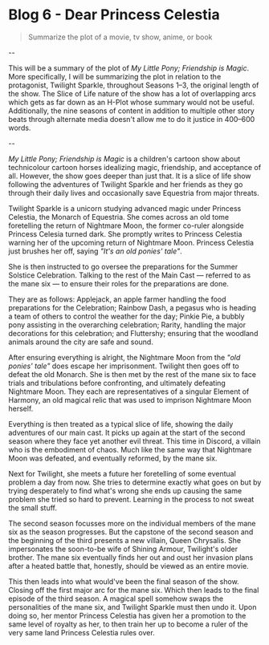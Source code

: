 # Blog 6 - Dear Princess Celestia

> Summarize the plot of a movie, tv show, anime, or book

--

This will be a summary of the plot of *My Little Pony; Friendship is Magic*. More specifically, I will be summarizing the plot in relation to the protagonist, Twilight Sparkle, throughout Seasons 1&ndash;3, the original length of the show. The Slice of Life nature of the show has a lot of overlapping arcs which gets as far down as an H-Plot whose summary would not be useful. Additionally, the nine seasons of content in addition to multiple other story beats through alternate media doesn't allow me to do it justice in 400&ndash;600 words.

--

*My Little Pony; Friendship is Magic* is a children's cartoon show about technicolour cartoon horses idealizing magic, friendship, and acceptance of all. However, the show goes deeper than just that. It is a slice of life show following the adventures of Twilight Sparkle and her friends as they go through their daily lives and occasionally save Equestria from major threats.

Twilight Sparkle is a unicorn studying advanced magic under Princess Celestia, the Monarch of Equestria. She comes across an old tome foretelling the return of Nightmare Moon, the former co-ruler alongside Princess Celesia turned dark. She promptly writes to Princess Celestia warning her of the upcoming return of Nightmare Moon. Princess Celestia just brushes her off, saying *"It's an old ponies' tale"*.

She is then instructed to go oversee the preparations for the Summer Solstice Celebration. Talking to the rest of the Main Cast &mdash; referred to as the mane six &mdash; to ensure their roles for the preparations are done.

They are as follows: Applejack, an apple farmer handling the food preparations for the Celebration; Rainbow Dash, a pegasus who is heading a team of others to control the weather for the day; Pinkie Pie, a bubbly pony assisting in the overarching celebration; Rarity, handling the major decorations for this celebration; and Fluttershy; ensuring that the woodland animals around the city are safe and sound.

After ensuring everything is alright, the Nightmare Moon from the *"old ponies' tale"* does escape her imprisonment. Twilight then goes off to defeat the old Monarch. She is then met by the rest of the mane six to face trials and tribulations before confronting, and ultimately defeating Nightmare Moon. They each are representatives of a singular Element of Harmony, an old magical relic that was used to imprison Nightmare Moon herself.

Everything is then treated as a typical slice of life, showing the daily adventures of our main cast. It picks up again at the start of the second season where they face yet another evil threat. This time in Discord, a villain who is the embodiment of chaos. Much like the same way that Nightmare Moon was defeated, and eventually reformed, by the mane six.

Next for Twilight, she meets a future her foretelling of some eventual problem a day from now. She tries to determine exactly what goes on but by trying desperately to find what's wrong she ends up causing the same problem she tried so hard to prevent. Learning in the process to not sweat the small stuff.

The second season focusses more on the individual members of the mane six as the season progresses. But the capstone of the second season and the beginning of the third presents a new villain, Queen Chrysalis. She impersonates the soon-to-be wife of Shining Armour, Twilight's older brother. The mane six eventually finds her out and oust her invasion plans after a heated battle that, honestly, should be viewed as an entire movie.

This then leads into what would've been the final season of the show. Closing off the first major arc for the mane six. Which then leads to the final episode of the third season. A magical spell somehow swaps the personalities of the mane six, and Twilight Sparkle must then undo it. Upon doing so, her mentor Princess Celestia has given her a promotion to the same level of royalty as her, to then train her up to become a ruler of the very same land Princess Celestia rules over.